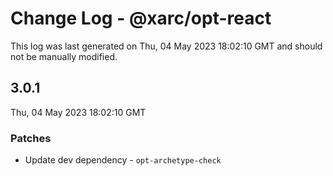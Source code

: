 # Change Log - @xarc/opt-react

This log was last generated on Thu, 04 May 2023 18:02:10 GMT and should not be manually modified.

## 3.0.1
Thu, 04 May 2023 18:02:10 GMT

### Patches

- Update dev dependency - `opt-archetype-check`


